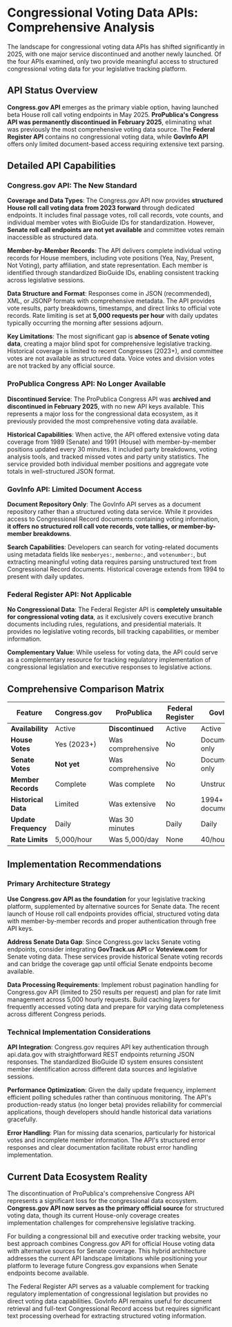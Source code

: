 # Congressional Voting Data APIs: Comprehensive Analysis

The landscape for congressional voting data APIs has shifted significantly in 2025, with one major service discontinued and another newly launched. Of the four APIs examined, only two provide meaningful access to structured congressional voting data for your legislative tracking platform.

## API Status Overview 

**Congress.gov API** emerges as the primary viable option, having launched beta House roll call voting endpoints in May 2025. **ProPublica's Congress API was permanently discontinued in February 2025**, eliminating what was previously the most comprehensive voting data source. The **Federal Register API** contains no congressional voting data, while **GovInfo API** offers only limited document-based access requiring extensive text parsing.

## Detailed API Capabilities

### Congress.gov API: The New Standard

**Coverage and Data Types**: The Congress.gov API now provides **structured House roll call voting data from 2023 forward** through dedicated endpoints. It includes final passage votes, roll call records, vote counts, and individual member votes with BioGuide IDs for standardization. However, **Senate roll call endpoints are not yet available** and committee votes remain inaccessible as structured data.

**Member-by-Member Records**: The API delivers complete individual voting records for House members, including vote positions (Yea, Nay, Present, Not Voting), party affiliation, and state representation. Each member is identified through standardized BioGuide IDs, enabling consistent tracking across legislative sessions.

**Data Structure and Format**: Responses come in JSON (recommended), XML, or JSONP formats with comprehensive metadata. The API provides vote results, party breakdowns, timestamps, and direct links to official vote records. Rate limiting is set at **5,000 requests per hour** with daily updates typically occurring the morning after sessions adjourn.

**Key Limitations**: The most significant gap is **absence of Senate voting data**, creating a major blind spot for comprehensive legislative tracking. Historical coverage is limited to recent Congresses (2023+), and committee votes are not available as structured data. Voice votes and division votes are not tracked by any official source.

### ProPublica Congress API: No Longer Available

**Discontinued Service**: The ProPublica Congress API was **archived and discontinued in February 2025**, with no new API keys available. This represents a major loss for the congressional data ecosystem, as it previously provided the most comprehensive voting data available.

**Historical Capabilities**: When active, the API offered extensive voting data coverage from 1989 (Senate) and 1991 (House) with member-by-member positions updated every 30 minutes. It included party breakdowns, voting analysis tools, and tracked missed votes and party unity statistics. The service provided both individual member positions and aggregate vote totals in well-structured JSON format.

### GovInfo API: Limited Document Access

**Document Repository Only**: The GovInfo API serves as a document repository rather than a structured voting data service. While it provides access to Congressional Record documents containing voting information, **it offers no structured roll call vote records, vote tallies, or member-by-member breakdowns**.

**Search Capabilities**: Developers can search for voting-related documents using metadata fields like `memberyes:`, `memberno:`, and `votenumber:`, but extracting meaningful voting data requires parsing unstructured text from Congressional Record documents. Historical coverage extends from 1994 to present with daily updates.

### Federal Register API: Not Applicable

**No Congressional Data**: The Federal Register API is **completely unsuitable for congressional voting data**, as it exclusively covers executive branch documents including rules, regulations, and presidential materials. It provides no legislative voting records, bill tracking capabilities, or member information.

**Complementary Value**: While useless for voting data, the API could serve as a complementary resource for tracking regulatory implementation of congressional legislation and executive responses to legislative actions.

## Comprehensive Comparison Matrix

| Feature | Congress.gov | ProPublica | Federal Register | GovInfo |
|---------|-------------|------------|------------------|---------|
| **Availability** | Active | **Discontinued** | Active | Active |
| **House Votes** | Yes (2023+) | Was comprehensive | No | Document only |
| **Senate Votes** | **Not yet** | Was comprehensive | No | Document only |
| **Member Records** | Complete | Was complete | No | Unstructured |
| **Historical Data** | Limited | Was extensive | No | 1994+ documents |
| **Update Frequency** | Daily | Was 30 minutes | Daily | Daily |
| **Rate Limits** | 5,000/hour | Was 5,000/day | None | 40/hour |

## Implementation Recommendations

### Primary Architecture Strategy

**Use Congress.gov API as the foundation** for your legislative tracking platform, supplemented by alternative sources for Senate data. The recent launch of House roll call endpoints provides official, structured voting data with member-by-member records and proper authentication through free API keys.

**Address Senate Data Gap**: Since Congress.gov lacks Senate voting endpoints, consider integrating **GovTrack.us API** or **Voteview.com** for Senate voting data. These services provide historical Senate voting records and can bridge the coverage gap until official Senate endpoints become available.

**Data Processing Requirements**: Implement robust pagination handling for Congress.gov API (limited to 250 results per request) and plan for rate limit management across 5,000 hourly requests. Build caching layers for frequently accessed voting data and prepare for varying data completeness across different Congress periods.

### Technical Implementation Considerations

**API Integration**: Congress.gov requires API key authentication through api.data.gov with straightforward REST endpoints returning JSON responses. The standardized BioGuide ID system ensures consistent member identification across different data sources and legislative sessions.

**Performance Optimization**: Given the daily update frequency, implement efficient polling schedules rather than continuous monitoring. The API's production-ready status (no longer beta) provides reliability for commercial applications, though developers should handle historical data variations gracefully.

**Error Handling**: Plan for missing data scenarios, particularly for historical votes and incomplete member information. The API's structured error responses and clear documentation facilitate robust error handling implementation.

## Current Data Ecosystem Reality

The discontinuation of ProPublica's comprehensive Congress API represents a significant loss for the congressional data ecosystem. **Congress.gov API now serves as the primary official source** for structured voting data, though its current House-only coverage creates implementation challenges for comprehensive legislative tracking.

For building a congressional bill and executive order tracking website, your best approach combines Congress.gov API for official House voting data with alternative sources for Senate coverage. This hybrid architecture addresses the current API landscape limitations while positioning your platform to leverage future Congress.gov expansions when Senate endpoints become available.

The Federal Register API serves as a valuable complement for tracking regulatory implementation of congressional legislation but provides no direct voting data capabilities. GovInfo API remains useful for document retrieval and full-text Congressional Record access but requires significant text processing overhead for extracting structured voting information.